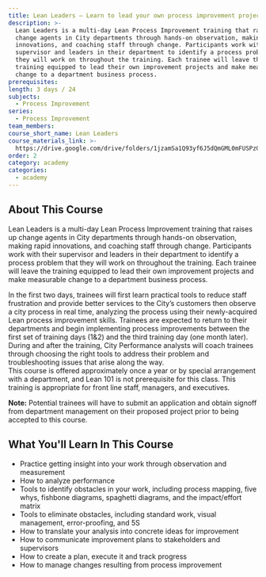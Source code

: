 ```yaml
---
title: Lean Leaders – Learn to lead your own process improvement project
description: >-
  Lean Leaders is a multi-day Lean Process Improvement training that raises up
  change agents in City departments through hands-on observation, making rapid
  innovations, and coaching staff through change. Participants work with their
  supervisor and leaders in their department to identify a process problem that
  they will work on throughout the training. Each trainee will leave the
  training equipped to lead their own improvement projects and make measurable
  change to a department business process.
prerequisites:
length: 3 days / 24
subjects:
  - Process Improvement
series:
  - Process Improvement
team_members:
course_short_name: Lean Leaders
course_materials_link: >-
  https://drive.google.com/drive/folders/1jzamSa1Q93yf6J5dQmGML0mFUSPzGfsv?usp=sharing
order: 2
category: academy
categories:
  - academy
---
```


## About This Course

Lean Leaders is a multi-day Lean Process Improvement training that raises up change agents in City departments through hands-on observation, making rapid innovations, and coaching staff through change. Participants work with their supervisor and leaders in their department to identify a process problem that they will work on throughout the training. Each trainee will leave the training equipped to lead their own improvement projects and make measurable change to a department business process.

In the first two days, trainees will first learn practical tools to reduce staff frustration and provide better services to the City’s customers then observe a city process in real time, analyzing the process using their newly-acquired Lean process improvement skills. Trainees are expected to return to their departments and begin implementing process improvements between the first set of training days (1&2) and the third training day (one month later). During and after the training, City Performance analysts will coach trainees through choosing the right tools to address their problem and troubleshooting issues that arise along the way.&nbsp;<br>This course is offered approximately once a year or by special arrangement with a department, and Lean 101 is not prerequisite for this class. This training is appropriate for front line staff, managers, and executives.&nbsp;

**Note:** Potential trainees will have to submit an application and obtain signoff from department management on their proposed project prior to being accepted to this course.&nbsp;

## What You'll Learn In This Course

* Practice getting insight into your work through observation and measurement
* How to analyze performance
* Tools to identify obstacles in your work, including process mapping, five whys, fishbone diagrams, spaghetti diagrams, and the impact/effort matrix
* Tools to eliminate obstacles, including standard work, visual management, error-proofing, and 5S
* How to translate your analysis into concrete ideas for improvement
* How to communicate improvement plans to stakeholders and supervisors
* How to create a plan, execute it and track progress
* How to manage changes resulting from process improvement<br>&nbsp;